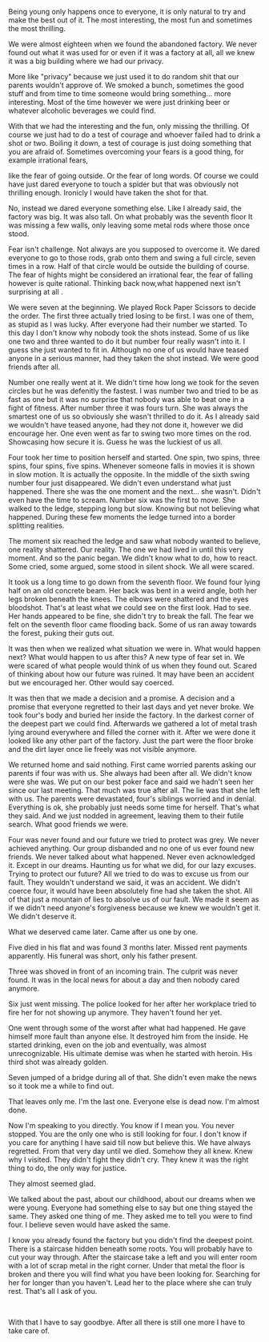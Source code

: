 Being young only happens once to everyone, it is only natural to try and make the best out of it. The most interesting, the most fun and sometimes the most thrilling.

We were almost eighteen when we found the abandoned factory. We never found out what it was used for or even if it was a factory at all, all we knew it was a big building where we had our privacy.

More like "privacy" because we just used it to do random shit that our parents wouldn't approve of. We smoked a bunch, sometimes the good stuff and from time to time someone would bring something... more interesting. Most of the time however we were just drinking beer or whatever alcoholic beverages we could find.

With that we had the interesting and the fun, only missing the thrilling. Of course we just had to do a test of courage and whoever failed had to drink a shot or two. Boiling it down, a test of courage is just doing something that you are afraid of. Sometimes overcoming your fears is a good thing, for example irrational fears,

like the fear of going outside. Or the fear of long words. Of course we could have just dared everyone to touch a spider but that was obviously not thrilling enough. Ironicly I would have taken the shot for that.

No, instead we dared everyone something else. Like I already said, the factory was big. It was also tall. On what probably was the seventh floor It was missing a few walls, only leaving some metal rods where those once stood.

Fear isn't challenge. Not always are you supposed to overcome it. We dared everyone to go to those rods, grab onto them and swing a full circle, seven times in a row. Half of that circle would be outside the building of course. The fear of hights might be considered an irrational fear, the fear of falling however is quite rational. Thinking back now,what happened next  isn't surprising at all .

We were seven at the beginning. We played Rock Paper Scissors  to decide the order. The first three actually tried losing to be first. I was one of them, as stupid as I was lucky. After everyone had their number we started. To this day I don't know why nobody took the shots instead. Some of us like one two and three wanted to do it but number four really wasn't into it. I guess she just wanted to fit in. Although no one of us would have teased anyone in a serious manner, had they taken the shot instead. We were good friends after all.

Number one really went at it. We didn't time how long we took for the seven circles but he was defenitly the fastest. I was number two and tried to be as fast as one but it was no surprise that nobody was able to beat one in a fight of fitness. After number three it was fours turn. She was always the smartest one of us so obviously she wasn't thrilled to do it. As I already said we wouldn't have teased anyone, had they not done it, however we did encourage her. One even went as far to swing two more times on the rod. Showcasing how secure it is. Guess he was the luckiest of us all.

Four took her time to position herself and started. One spin, two spins, three spins, four spins, five spins. Whenever someone falls in movies it is shown in slow motion. It is actually the opposite. In the middle of the sixth swing number four just disappeared. We didn't even understand what just happened. There she was the one moment and the next... she wasn't. Didn't even have the time to scream. Number six was the first to move. She walked to the ledge, stepping long but slow. Knowing but not believing what happened. During these few moments the ledge turned into a border splitting realities.

The moment six reached the ledge and saw what nobody wanted to believe, one reality shattered. Our reality. The one we had lived in until this very moment. And so the panic began. We didn't know what to do, how to react. Some cried, some argued, some stood in silent shock. We all were scared.

It took us a long time to go down from the seventh floor. We found four lying half on an old concrete beam. Her back was bent in a weird angle, both her legs broken beneath the knees. The elbows were shattered and the eyes bloodshot. That's at least what we could see on the first look. Had to see. Her hands appeared to be fine, she didn't try to break the fall. The fear we felt on the seventh floor came flooding back. Some of us ran away towards the forest, puking their guts out.

It was then when we realized what situation we were in. What would happen next? What would happen to us after this? A new type of fear set in. We were scared of what people would think of us when they found out. Scared of thinking about how our future was ruined. It may have been an accident but we encouraged her. Other would say coerced.

It was then that we made a decision and a promise. A decision and a promise that everyone regretted to their last days and yet never broke. We took four's body and buried her inside the factory. In the darkest corner of the deepest part we could find. Afterwards we gathered a lot of metal trash lying around everywhere and filled the corner with it. After we were done it looked like any other part of the factory. Just the part were the floor broke and the dirt layer once lie freely was not visible anymore.

We returned home and said nothing. First came worried parents asking our parents if four was with us. She always had been after all. We didn't know were she was. We put on our best poker face and said we hadn't seen her since our last meeting. That much was true after all. The lie was that she left with us. The parents were devastated, four's siblings worried and in denial. Everything is ok, she probably just needs some time for herself. That's what they said. And we just nodded in agreement, leaving them to their futile search. What good friends we were.

Four was never found and our future we tried to protect was grey. We never achieved anything. Our group disbanded and no one of us ever found new friends. We never talked about what happened. Never even acknowledged it. Except in our dreams. Haunting us for what we did, for our lazy excuses. Trying to protect our future? All we tried to do was to excuse us from our fault. They wouldn't understand we said, it was an accident. We didn't coerce four, it would have been absolutely fine had she taken the shot. All of that just a mountain of lies to absolve us of our fault. We made it seem as if we didn't  need anyone's forgiveness because we knew we wouldn't get it. We didn't deserve it.

What we deserved came later. Came after us one by one.

Five died in his flat and was found 3 months later. Missed rent payments apparently. His funeral was short, only his father present.

Three was shoved in front of an incoming train. The culprit was never found. It was in the local news for about a day and then nobody cared anymore.

Six just went missing. The police looked for her after her workplace tried to fire her for not showing up anymore. They haven't found her yet.

One went through some of the worst after what had happened. He gave himself more fault than anyone else. It destroyed him from the inside. He started drinking, even on the job and eventually, was almost unrecognizable. His ultimate demise was when he started with heroin. His third shot was already golden.

Seven jumped of a bridge during all of that. She didn't even make the news so it took me a while to find out.

That leaves only me. I'm the last one. Everyone else is dead now. I'm almost done.

Now I'm speaking to you directly. You know if I mean you. You never stopped. You are the only one who is still looking for four. I don't know if you care for anything I have said till now but believe this. We have always regretted. From that very day until we died. Somehow they all knew. Knew why I visited. They didn't fight they didn't cry. They knew it was the right thing to do, the only way for justice.

They almost seemed glad.

We talked about the past, about our childhood, about our dreams when we were young. Everyone had something else to say but one thing stayed the same. They asked one thing of me. They asked me to tell you were to find four. I believe seven would have asked the same.

I know you already found the factory but you didn't find the deepest point. There is a staircase hidden beneath some roots. You will probably have to cut your way through. After the staircase take a left and you will enter room with a lot of scrap metal in the right corner. Under that metal the floor is broken and there you will find what you have been looking for. Searching for her for longer than you haven't. Lead her to the place where she can truly rest. That's all I ask of you.

&#x200B;

With that I have to say goodbye. After all there is still one more I have to take care of.